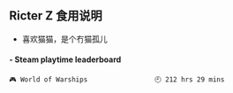 ## Ricter Z 食用说明
- 喜欢猫猫，是个冇猫孤儿

<!-- steam-box start -->
#### - Steam playtime leaderboard
```text
🎮 World of Warships                 🕘 212 hrs 29 mins
```
<!-- Powered by https://github.com/YouEclipse/steam-box . -->
<!-- steam-box end -->
